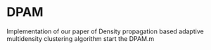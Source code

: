 # DPAM
 Implementation of our paper of Density propagation based adaptive multidensity clustering algorithm
 start the DPAM.m
